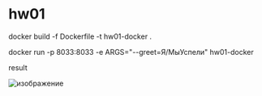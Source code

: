 # hw01
docker build -f Dockerfile -t hw01-docker .

docker run -p 8033:8033 -e ARGS="--greet=Я/МыУспели"  hw01-docker 

result

![изображение](https://user-images.githubusercontent.com/39415841/186971815-1338ba8e-ad0a-4d4c-bebd-782ede158161.png)
